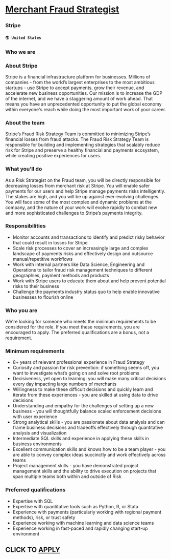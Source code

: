 # [Merchant Fraud Strategist](https://www.remotewlb.com/apply/merchant-fraud-strategist)  
### Stripe  
#### `🌎 United States`  

### **Who we are**

###  **About Stripe**

Stripe is a financial infrastructure platform for businesses. Millions of companies - from the world’s largest enterprises to the most ambitious startups - use Stripe to accept payments, grow their revenue, and accelerate new business opportunities. Our mission is to increase the GDP of the internet, and we have a staggering amount of work ahead. That means you have an unprecedented opportunity to put the global economy within everyone's reach while doing the most important work of your career.

###  **About the team**

Stripe’s Fraud Risk Strategy Team is committed to minimizing Stripe’s financial losses from fraud attacks. The Fraud Risk Strategy Team is responsible for building and implementing strategies that scalably reduce risk for Stripe and preserve a healthy financial and payments ecosystem, while creating positive experiences for users.

### **What you’ll do**

As a Risk Strategist on the Fraud team, you will be directly responsible for decreasing losses from merchant risk at Stripe. You will enable safer payments for our users and help Stripe manage payments risks intelligently. The stakes are high, and you will be up against ever-evolving challenges. You will face some of the most complex and dynamic problems at the company, and the nature of your work will evolve rapidly to combat new and more sophisticated challenges to Stripe’s payments integrity.

###  **Responsibilities**

  * Monitor accounts and transactions to identify and predict risky behavior that could result in losses for Stripe
  * Scale risk processes to cover an increasingly large and complex landscape of payments risks and effectively design and outsource manual/repetitive workflows
  * Work with internal partners like Data Science, Engineering and Operations to tailor fraud risk management techniques to different geographies, payment methods and products
  * Work with Stripe users to educate them about and help prevent potential risks to their business
  * Challenge the payments industry status quo to help enable innovative businesses to flourish online

###  **Who you are**

We're looking for someone who meets the minimum requirements to be considered for the role. If you meet these requirements, you are encouraged to apply. The preferred qualifications are a bonus, not a requirement.

###  **Minimum requirements**

  * 8+ years of relevant professional experience in Fraud Strategy
  * Curiosity and passion for risk prevention: if something seems off, you want to investigate what’s going on and solve root problems
  * Decisiveness, yet open to learning: you will make many critical decisions every day impacting large numbers of merchants
  * Willingness to make these difficult decisions and quickly learn and iterate from these experiences - you are skilled at using data to drive decisions
  * Understanding and empathy for the challenges of setting up a new business - you will thoughtfully balance scaled enforcement decisions with user experience
  * Strong analytical skills - you are passionate about data analysis and can frame business decisions and tradeoffs effectively through quantitative analysis and visualization
  * Intermediate SQL skills and experience in applying these skills in business environments
  * Excellent communication skills and knows how to be a team player - you are able to convey complex ideas succinctly and work effectively across teams
  * Project management skills - you have demonstrated project management skills and the ability to drive execution on projects that span multiple teams both within and outside of Risk

###  **Preferred qualifications**

  * Expertise with SQL
  * Expertise with quantitative tools such as Python, R, or Stata
  * Experience with payments (particularly working with regional payment methods), risk, or trust safety
  * Experience working with machine learning and data science teams
  * Experience working in fast-paced and rapidly changing start-up environment

  
## CLICK TO [APPLY](https://www.remotewlb.com/apply/merchant-fraud-strategist)

